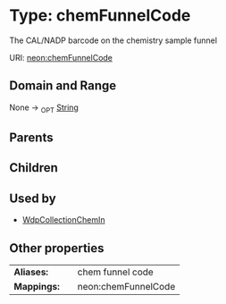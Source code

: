 
# Type: chemFunnelCode


The CAL/NADP barcode on the chemistry sample funnel

URI: [neon:chemFunnelCode](https://data.neonscience.org/chemFunnelCode)


## Domain and Range

None ->  <sub>OPT</sub> [String](types/String.md)

## Parents


## Children


## Used by

 * [WdpCollectionChemIn](WdpCollectionChemIn.md)

## Other properties

|  |  |  |
| --- | --- | --- |
| **Aliases:** | | chem funnel code |
| **Mappings:** | | neon:chemFunnelCode |

